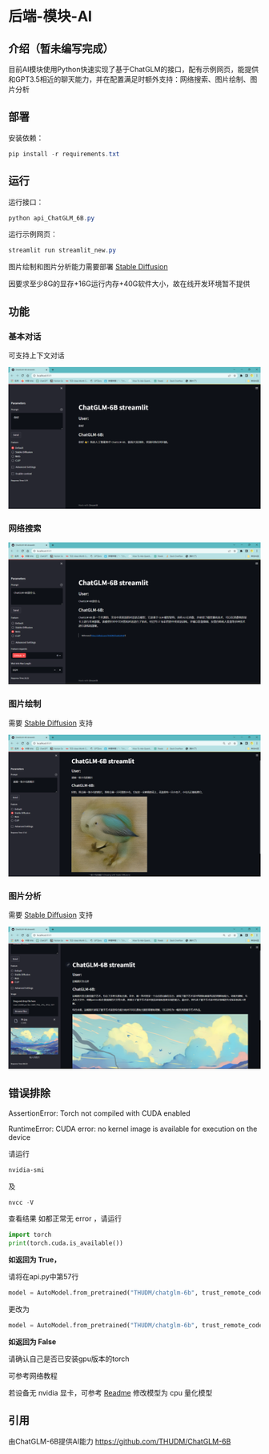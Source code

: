 # 后端-模块-AI

## 介绍（暂未编写完成）

目前AI模块使用Python快速实现了基于ChatGLM的接口，配有示例网页，能提供和GPT3.5相近的聊天能力，并在配置满足时额外支持：网络搜索、图片绘制、图片分析


## 部署
安装依赖：
```powershell
pip install -r requirements.txt
```


## 运行
运行接口：
```powershell
python api_ChatGLM_6B.py
```

运行示例网页：

```powershell
streamlit run streamlit_new.py
```


图片绘制和图片分析能力需要部署 [Stable Diffusion](https://github.com/AUTOMATIC1111/stable-diffusion-webui)

因要求至少8G的显存+16G运行内存+40G软件大小，故在线开发环境暂不提供


## 功能

### 基本对话

可支持上下文对话

![Basic](examples/basic.png "基本对话")

### 网络搜索

![Web](examples/web.png "网络搜索")

### 图片绘制

需要 [Stable Diffusion](https://github.com/AUTOMATIC1111/stable-diffusion-webui) 支持

![Stable Diffusion](examples/sd.png "Stable Diffusion")

### 图片分析

需要 [Stable Diffusion](https://github.com/AUTOMATIC1111/stable-diffusion-webui) 支持

![CLIP](examples/clip.png)

## 错误排除

AssertionError: Torch not compiled with CUDA enabled

RuntimeError: CUDA error: no kernel image is available for execution on the device

请运行

```powershell
nvidia-smi
```

及

```powershell
nvcc -V
```

查看结果 如都正常无 error ，请运行

```python
import torch
print(torch.cuda.is_available())
```

**如返回为 True，**

请将在api.py中第57行

```python
model = AutoModel.from_pretrained("THUDM/chatglm-6b", trust_remote_code=True).quantize(4).half().cuda()
```

更改为

```python
model = AutoModel.from_pretrained("THUDM/chatglm-6b", trust_remote_code=True).half().cuda()
```

**如返回为 False**

请确认自己是否已安装gpu版本的torch

可参考网络教程

若设备无 nvidia 显卡，可参考 [Readme](https://github.com/THUDM/ChatGLM-6B/blob/main/README.md) 修改模型为 cpu 量化模型

## 引用

由ChatGLM-6B提供AI能力 https://github.com/THUDM/ChatGLM-6B